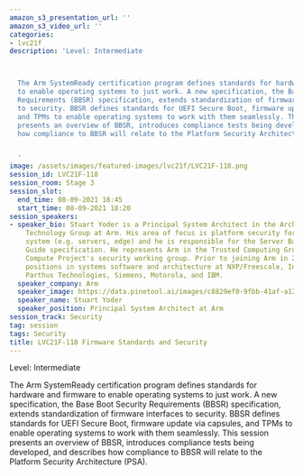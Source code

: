 ```yaml
---
amazon_s3_presentation_url: ''
amazon_s3_video_url: ''
categories:
- lvc21f
description: 'Level: Intermediate 



  The Arm SystemReady certification program defines standards for hardware and firmware
  to enable operating systems to just work. A new specification, the Base Boot Security
  Requirements (BBSR) specification, extends standardization of firmware interfaces
  to security. BBSR defines standards for UEFI Secure Boot, firmware update via capsules,
  and TPMs to enable operating systems to work with them seamlessly. This session
  presents an overview of BBSR, introduces compliance tests being developed, and describes
  how compliance to BBSR will relate to the Platform Security Architecture (PSA).


  '
image: /assets/images/featured-images/lvc21f/LVC21F-118.png
session_id: LVC21F-118
session_room: Stage 3
session_slot:
  end_time: 08-09-2021 18:45
  start_time: 08-09-2021 18:20
session_speakers:
- speaker_bio: Stuart Yoder is a Principal System Architect in the Architecture and
    Technology Group at Arm. His area of focus is platform security for infrastructure
    system (e.g. servers, edge) and he is responsible for the Server Base Security
    Guide specification. He represents Arm in the Trusted Computing Group and Open
    Compute Project's security working group. Prior to joining Arm in 2017 he held
    positions in systems software and architecture at NXP/Freescale, Intel, Dell,
    Parthus Technologies, Siemens, Motorola, and IBM.
  speaker_company: Arm
  speaker_image: https://data.pinetool.ai/images/c8829ef0-9fbb-41af-a125-de548d420787.jpeg
  speaker_name: Stuart Yoder
  speaker_position: Principal System Architect at Arm
session_track: Security
tag: session
tags: Security
title: LVC21F-118 Firmware Standards and Security
---
```


Level: Intermediate 


The Arm SystemReady certification program defines standards for hardware and firmware to enable operating systems to just work. A new specification, the Base Boot Security Requirements (BBSR) specification, extends standardization of firmware interfaces to security. BBSR defines standards for UEFI Secure Boot, firmware update via capsules, and TPMs to enable operating systems to work with them seamlessly. This session presents an overview of BBSR, introduces compliance tests being developed, and describes how compliance to BBSR will relate to the Platform Security Architecture (PSA).